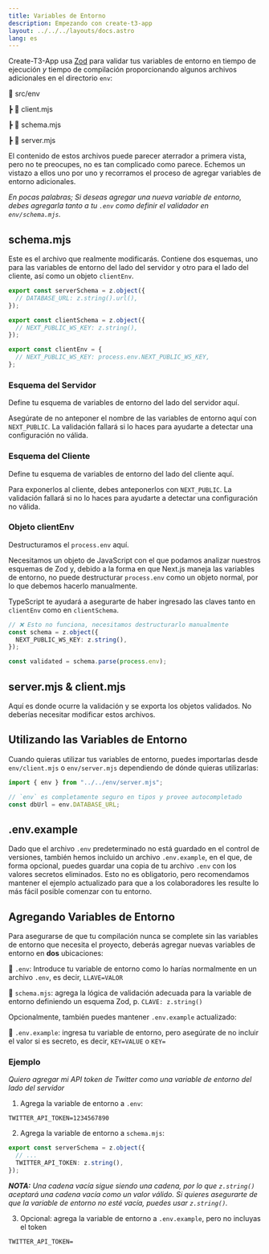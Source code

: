 ```yaml
---
title: Variables de Entorno
description: Empezando con create-t3-app
layout: ../../../layouts/docs.astro
lang: es
---
```


Create-T3-App usa [Zod](https://github.com/colinhacks/zod) para validar tus variables de entorno en tiempo de ejecución _y_ tiempo de compilación proporcionando algunos archivos adicionales en el directorio `env`:

📁 src/env

┣ 📄 client.mjs

┣ 📄 schema.mjs

┣ 📄 server.mjs

El contenido de estos archivos puede parecer aterrador a primera vista, pero no te preocupes, no es tan complicado como parece. Echemos un vistazo a ellos uno por uno y recorramos el proceso de agregar variables de entorno adicionales.

_En pocas palabras; Si deseas agregar una nueva variable de entorno, debes agregarla tanto a tu `.env` como definir el validador en `env/schema.mjs`._

## schema.mjs

Este es el archivo que realmente modificarás. Contiene dos esquemas, uno para las variables de entorno del lado del servidor y otro para el lado del cliente, así como un objeto `clientEnv`.

```ts:env/schema.mjs
export const serverSchema = z.object({
  // DATABASE_URL: z.string().url(),
});

export const clientSchema = z.object({
  // NEXT_PUBLIC_WS_KEY: z.string(),
});

export const clientEnv = {
  // NEXT_PUBLIC_WS_KEY: process.env.NEXT_PUBLIC_WS_KEY,
};
```

### Esquema del Servidor

Define tu esquema de variables de entorno del lado del servidor aquí.

Asegúrate de no anteponer el nombre de las variables de entorno aquí con `NEXT_PUBLIC`. La validación fallará si lo haces para ayudarte a detectar una configuración no válida.

### Esquema del Cliente

Define tu esquema de variables de entorno del lado del cliente aquí.

Para exponerlos al cliente, debes anteponerlos con `NEXT_PUBLIC`. La validación fallará si no lo haces para ayudarte a detectar una configuración no válida.

### Objeto clientEnv

Destructuramos el `process.env` aquí.

Necesitamos un objeto de JavaScript con el que podamos analizar nuestros esquemas de Zod y, debido a la forma en que Next.js maneja las variables de entorno, no puede destructurar `process.env` como un objeto normal, por lo que debemos hacerlo manualmente.

TypeScript te ayudará a asegurarte de haber ingresado las claves tanto en `clientEnv` como en `clientSchema`.

```ts
// ❌ Esto no funciona, necesitamos destructurarlo manualmente
const schema = z.object({
  NEXT_PUBLIC_WS_KEY: z.string(),
});

const validated = schema.parse(process.env);
```

## server.mjs & client.mjs

Aquí es donde ocurre la validación y se exporta los objetos validados. No deberías necesitar modificar estos archivos.

## Utilizando las Variables de Entorno

Cuando quieras utilizar tus variables de entorno, puedes importarlas desde `env/client.mjs` o `env/server.mjs` dependiendo de dónde quieras utilizarlas:

```ts:pages/api/hello.ts
import { env } from "../../env/server.mjs";

// `env` es completamente seguro en tipos y provee autocompletado
const dbUrl = env.DATABASE_URL;
```

## .env.example

Dado que el archivo `.env` predeterminado no está guardado en el control de versiones, también hemos incluido un archivo `.env.example`, en el que, de forma opcional, puedes guardar una copia de tu archivo `.env` con los valores secretos eliminados. Esto no es obligatorio, pero recomendamos mantener el ejemplo actualizado para que a los colaboradores les resulte lo más fácil posible comenzar con tu entorno.

## Agregando Variables de Entorno

Para asegurarse de que tu compilación nunca se complete sin las variables de entorno que necesita el proyecto, deberás agregar nuevas variables de entorno en **dos** ubicaciones:

📄 `.env`: Introduce tu variable de entorno como lo harías normalmente en un archivo `.env`, es decir, `LLAVE=VALOR`

📄 `schema.mjs`: agrega la lógica de validación adecuada para la variable de entorno definiendo un esquema Zod, p. `CLAVE: z.string()`

Opcionalmente, también puedes mantener `.env.example` actualizado:

📄 `.env.example`: ingresa tu variable de entorno, pero asegúrate de no incluir el valor si es secreto, es decir, `KEY=VALUE` o `KEY=`

### Ejemplo

_Quiero agregar mi API token de Twitter como una variable de entorno del lado del servidor_

1. Agrega la variable de entorno a `.env`:

```
TWITTER_API_TOKEN=1234567890
```

2. Agrega la variable de entorno a `schema.mjs`:

```ts
export const serverSchema = z.object({
  // ...
  TWITTER_API_TOKEN: z.string(),
});
```

_**NOTA:** Una cadena vacía sigue siendo una cadena, por lo que `z.string()` aceptará una cadena vacía como un valor válido. Si quieres asegurarte de que la variable de entorno no esté vacía, puedes usar `z.string()`._

3. Opcional: agrega la variable de entorno a `.env.example`, pero no incluyas el token

```
TWITTER_API_TOKEN=
```
